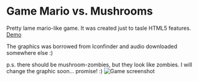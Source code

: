 Game Mario vs. Mushrooms
=====================
Pretty lame mario-like game. It was created just to tasle HTML5 features.
[Demo](https://mario_vs_mushrooms_js-c9-stopster.c9.io/)

The graphics was borrowed from Iconfinder and audio downloaded somewhere else :)

p.s. there should be mushroom-zombies, but they look like zombies. I will change the graphic soon... promise! :)
![Game screenshot](http://i.imgur.com/e8EzF7l.png)
